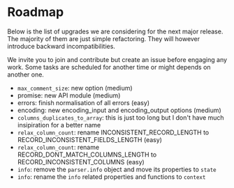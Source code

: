 # Roadmap

Below is the list of upgrades we are considering for the next major release. The majority of them are just simple refactoring. They will however introduce backward incompatibilities.

We invite you to join and contribute but create an issue before engaging any work. Some tasks are scheduled for another time or might depends on another one.

* `max_comment_size`: new option (medium)
* promise: new API module (medium)
* errors: finish normalisation of all errors (easy)
* encoding: new encoding_input and encoding_output options (medium)
* `columns_duplicates_to_array`: this is just too long but I don't have much insipiration for a better name
* `relax_column_count`: rename INCONSISTENT_RECORD_LENGTH to RECORD_INCONSISTENT_FIELDS_LENGTH (easy)
* `relax_column_count`: rename RECORD_DONT_MATCH_COLUMNS_LENGTH to RECORD_INCONSISTENT_COLUMNS (easy)
* `info`: remove the `parser.info` object and move its properties to `state`
* `info`: rename the `info` related properties and functions to `context`
